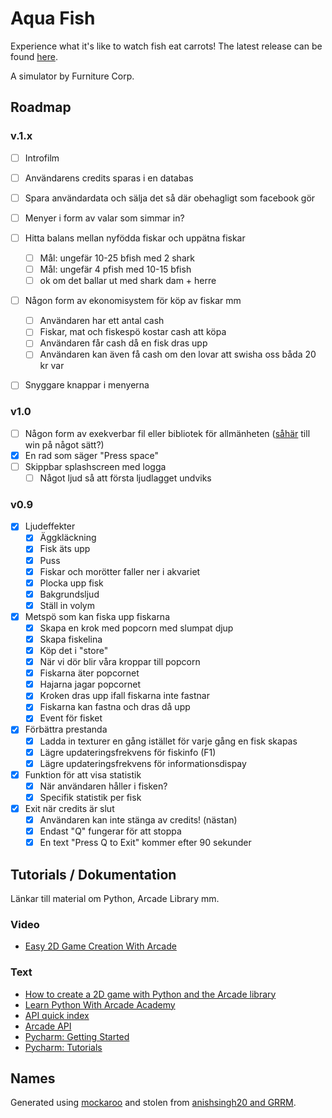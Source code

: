 # Aqua Fish

Experience what it's like to watch fish eat carrots! The latest release can be found [here](https://github.com/owlnical/fc-aqua-fish/releases).

A simulator by Furniture Corp.

## Roadmap

### v.1.x
- [ ] Introfilm
- [ ] Användarens credits sparas i en databas
- [ ] Spara användardata och sälja det så där obehagligt som facebook gör
- [ ] Menyer i form av valar som simmar in?
- [ ] Hitta balans mellan nyfödda fiskar och uppätna fiskar
  - [ ] Mål: ungefär 10-25 bfish med 2 shark
  - [ ] Mål: ungefär 4 pfish med 10-15 bfish
  - [ ] ok om det ballar ut med shark dam + herre
- [ ] Någon form av ekonomisystem för köp av fiskar mm
  - [ ] Användaren har ett antal cash
  - [ ] Fiskar, mat och fiskespö kostar cash att köpa
  - [ ] Användaren får cash då en fisk dras upp
  - [ ] Användaren kan även få cash om den lovar att swisha oss båda 20 kr var
- [ ] Snyggare knappar i menyerna


### v1.0
- [ ] Någon form av exekverbar fil eller bibliotek för allmänheten ([såhär](http://arcade.academy/examples/pyinstaller.html) till win på något sätt?)
- [x] En rad som säger "Press space"
- [ ] Skippbar splashscreen med logga
  - [ ] Något ljud så att första ljudlagget undviks

### v0.9
- [x] Ljudeffekter
  - [x] Äggkläckning
  - [x] Fisk äts upp
  - [x] Puss
  - [x] Fiskar och morötter faller ner i akvariet
  - [x] Plocka upp fisk
  - [x] Bakgrundsljud
  - [x] Ställ in volym
- [x] Metspö som kan fiska upp fiskarna
  - [x] Skapa en krok med popcorn med slumpat djup
  - [x] Skapa fiskelina
  - [x] Köp det i "store"
  - [x] När vi dör blir våra kroppar till popcorn
  - [x] Fiskarna äter popcornet
  - [x] Hajarna jagar popcornet
  - [x] Kroken dras upp ifall fiskarna inte fastnar
  - [x] Fiskarna kan fastna och dras då upp
  - [x] Event för fisket
- [x] Förbättra prestanda
  - [x] Ladda in texturer en gång istället för varje gång en fisk skapas
  - [x] Lägre updateringsfrekvens för fiskinfo (F1)
  - [x] Lägre updateringsfrekvens för informationsdispay
- [x] Funktion för att visa statistik
  - [x] När användaren håller i fisken?
  - [x] Specifik statistik per fisk
- [x] Exit när credits är slut
  - [x] Användaren kan inte stänga av credits! (nästan)
  - [x] Endast "Q" fungerar för att stoppa
  - [x] En text "Press Q to Exit" kommer efter 90 sekunder

## Tutorials / Dokumentation

Länkar till material om Python, Arcade Library mm.

### Video

- [Easy 2D Game Creation With Arcade](https://www.youtube.com/watch?v=8InKwiysVIk)

### Text

- [How to create a 2D game with Python and the Arcade library](https://opensource.com/article/18/4/easy-2d-game-creation-python-and-arcade)
- [Learn Python With Arcade Academy](https://arcade-book.readthedocs.io/en/latest/)
- [API quick index](http://arcade.academy/quick_index.html)
- [Arcade API](http://arcade.academy/arcade.html)
- [Pycharm: Getting Started](https://confluence.jetbrains.com/display/PYH/Getting+Started+with+PyCharm)
- [Pycharm: Tutorials](https://confluence.jetbrains.com/display/PYH/PyCharm+Tutorials)

## Names

Generated using [mockaroo](https://mockaroo.com/) and stolen from [anishsingh20 and GRRM](https://github.com/anishsingh20/Network-Analysis-of-Game-of-Thrones).
